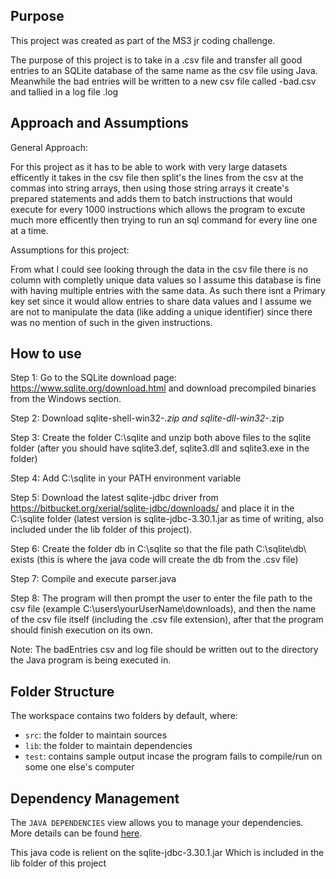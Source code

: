 ## Purpose
This project was created as part of the MS3 jr coding challenge.

The purpose of this project is to take in a .csv file and transfer all good entries to an SQLite database of the same name as the csv file using Java. Meanwhile the bad entries will be written to a new csv file called <csvName>-bad.csv and tallied in a log file <csvName>.log


## Approach and Assumptions
General Approach:

For this project as it has to be able to work with very large datasets efficently it takes in the csv file then split's the lines from the csv at the commas into string arrays, then using those string arrays it create's prepared statements and adds them to batch instructions that would execute for every 1000 instructions which allows the program to excute much more efficently then trying to run an sql command for every line one at a time.

Assumptions for this project:

From what I could see looking through the data in the csv file there is no column with completly unique data values so I assume this database is fine with having multiple entries with the same data. As such there isnt a Primary key set since it would allow entries to share data values and I assume we are not to manipulate the data (like adding a unique identifier) since there was no mention of such in the given instructions.

## How to use
Step 1: Go to the SQLite download page: https://www.sqlite.org/download.html and download precompiled binaries from the Windows section.

Step 2: Download sqlite-shell-win32-*.zip and sqlite-dll-win32-*.zip 

Step 3: Create the folder C:\sqlite and unzip both above files to the sqlite folder (after you should have sqlite3.def, sqlite3.dll and sqlite3.exe in the folder) 

Step 4: Add C:\sqlite in your PATH environment variable 

Step 5: Download the latest sqlite-jdbc driver from https://bitbucket.org/xerial/sqlite-jdbc/downloads/ and place it in the C:\sqlite folder (latest version is sqlite-jdbc-3.30.1.jar as time of writing, also included under the lib folder of this project).

Step 6: Create the folder db in C:\sqlite so that the file path C:\sqlite\db\ exists (this is where the java code will create the db from the .csv file)

Step 7: Compile and execute parser.java

Step 8: The program will then prompt the user to enter the file path to the csv file (example C:\users\yourUserName\downloads\), and then the name of the csv file itself (including the .csv file extension), after that the program should finish execution on its own.

Note: The badEntries csv and log file should be written out to the directory the Java program is being executed in.


## Folder Structure

The workspace contains two folders by default, where:

- `src`: the folder to maintain sources
- `lib`: the folder to maintain dependencies
- `test`: contains sample output incase the program fails to compile/run on some one else's computer

## Dependency Management

The `JAVA DEPENDENCIES` view allows you to manage your dependencies. More details can be found [here](https://github.com/microsoft/vscode-java-pack/blob/master/release-notes/v0.9.0.md#work-with-jar-files-directly).

This java code is relient on the sqlite-jdbc-3.30.1.jar Which is included in the lib folder of this project


